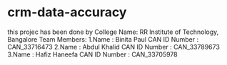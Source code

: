 # crm-data-accuracy

this projec has been done by
College Name: 
RR Institute of Technology, Bangalore
Team Members: 
1.Name                   : Binita Paul
 	    CAN ID Number : CAN_33716473
2.Name                   : Abdul Khalid
 	    CAN ID Number : CAN_33789673
3.Name                   : Hafiz Haneefa
 	    CAN ID Number : CAN_33705978
